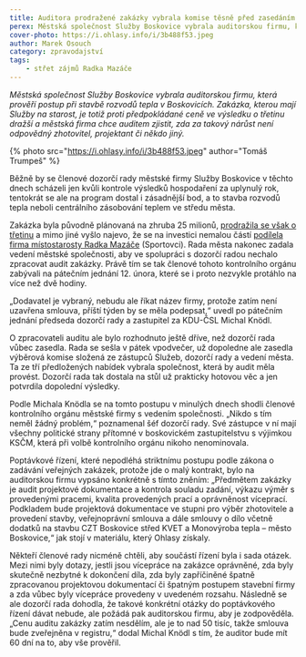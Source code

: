 ```yaml
---
title: Auditora prodražené zakázky vybrala komise těsně před zasedáním dozorčí rady
perex: Městská společnost Služby Boskovice vybrala auditorskou firmu, která prověří postup při stavbě rozvodů tepla v Boskovicích.
cover-photo: https://i.ohlasy.info/i/3b488f53.jpeg
author: Marek Osouch
category: zpravodajství
tags:
    - střet zájmů Radka Mazáče
---
```


*Městská společnost Služby Boskovice vybrala auditorskou firmu, která prověří postup při stavbě rozvodů tepla v Boskovicích. Zakázka, kterou mají Služby na starost, je totiž proti předpokládané ceně ve výsledku o třetinu dražší a městská firma chce auditem zjistit, zda za takový nárůst není odpovědný zhotovitel, projektant či někdo jiný.*

{% photo src="https://i.ohlasy.info/i/3b488f53.jpeg" author="Tomáš Trumpeš" %}

Běžně by se členové dozorčí rady městské firmy Služby Boskovice v těchto dnech scházeli jen kvůli kontrole výsledků hospodaření za uplynulý rok, tentokrát se ale na program dostal i zásadnější bod, a to stavba rozvodů tepla neboli centrálního zásobování teplem ve středu města.

Zakázka byla původně plánovaná na zhruba 25 milionů, [prodražila se však o třetinu](https://ohlasy.info/clanky/2020/12/zastupitelstvo.html) a mimo jiné vyšlo najevo, že se na investici nemalou částí [podílela firma místostarosty Radka Mazáče](https://ohlasy.info/clanky/2021/01/stret-zajmu-mazac.html) (Sportovci). Rada města nakonec zadala vedení městské společnosti, aby ve spolupráci s dozorčí radou nechalo zpracovat audit zakázky. Právě tím se tak členové tohoto kontrolního orgánu zabývali na pátečním jednání 12. února, které se i proto nezvykle protáhlo na více než dvě hodiny.

„Dodavatel je vybraný, nebudu ale říkat název firmy, protože zatím není uzavřena smlouva, příští týden by se měla podepsat,“ uvedl po pátečním jednání předseda dozorčí rady a zastupitel za KDU-ČSL Michal Knödl.

O zpracovateli auditu ale bylo rozhodnuto ještě dříve, než dozorčí rada vůbec zasedla. Rada se sešla v pátek vpodvečer, už dopoledne ale zasedla výběrová komise složená ze zástupců Služeb, dozorčí rady a vedení města. Ta ze tří předložených nabídek vybrala společnost, která by audit měla provést. Dozorčí rada tak dostala na stůl už prakticky hotovou věc a jen potvrdila dopolední výsledky.

Podle Michala Knödla se na tomto postupu v minulých dnech shodli členové kontrolního orgánu městské firmy s vedením společnosti. „Nikdo s tím neměl žádný problém,“ poznamenal šéf dozorčí rady. Své zástupce v ní mají všechny politické strany přítomné v boskovickém zastupitelstvu s výjimkou KSČM, která při volbě kontrolního orgánu nikoho nenominovala.

Poptávkové řízení, které nepodléhá striktnímu postupu podle zákona o zadávání veřejných zakázek, protože jde o malý kontrakt, bylo na auditorskou firmu vypsáno konkrétně s tímto zněním: „Předmětem zakázky je audit projektové dokumentace a kontrola souladu zadání, výkazu výměr s provedenými pracemi, kvalita provedených prací a oprávněnost víceprací. Podkladem bude projektová dokumentace ve stupni pro výběr zhotovitele a provedení stavby, veřejnoprávní smlouva a dále smlouvy o dílo včetně dodatků na stavbu CZT Boskovice střed KVET a Monovýroba tepla – město Boskovice,“ jak stojí v materiálu, který Ohlasy získaly.

Někteří členové rady nicméně chtěli, aby součástí řízení byla i sada otázek. Mezi nimi byly dotazy, jestli jsou vícepráce na zakázce oprávněné, zda byly skutečně nezbytné k dokončení díla, zda byly zapříčiněné špatně zpracovanou projektovou dokumentací či špatným postupem stavební firmy a zda vůbec byly vícepráce provedeny v uvedeném rozsahu. Následně se ale dozorčí rada dohodla, že takové konkrétní otázky do poptávkového řízení dávat nebude, ale požádá pak auditorskou firmu, aby je zodpověděla. „Cenu auditu zakázky zatím nesdělím, ale je to nad 50 tisíc, takže smlouva bude zveřejněna v registru,“ dodal Michal Knödl s tím, že auditor bude mít 60 dní na to, aby vše prověřil.
